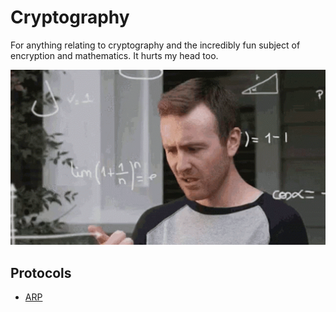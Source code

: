 # Cryptography

For anything relating to cryptography and the incredibly fun subject of encryption and mathematics. It hurts my head too.

<img src="../assets/images/confused-computing.gif" width="800">

## Protocols

- [ARP](../docs/networking/arp.md)